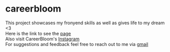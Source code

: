 # careerbloom
This project showcases my fronyend skills as well as gives life to my dream <3
<br>
Here is the link to see the <a href="#">page</a>
<br>
Also visit CareerBloom's <a href="https://www.instagram.com/career.bloom/">Instagram</a>
<br>
For suggestions and feedback feel free to reach out to me via <a href="reebayk05@gmail.com">gmail</a>
